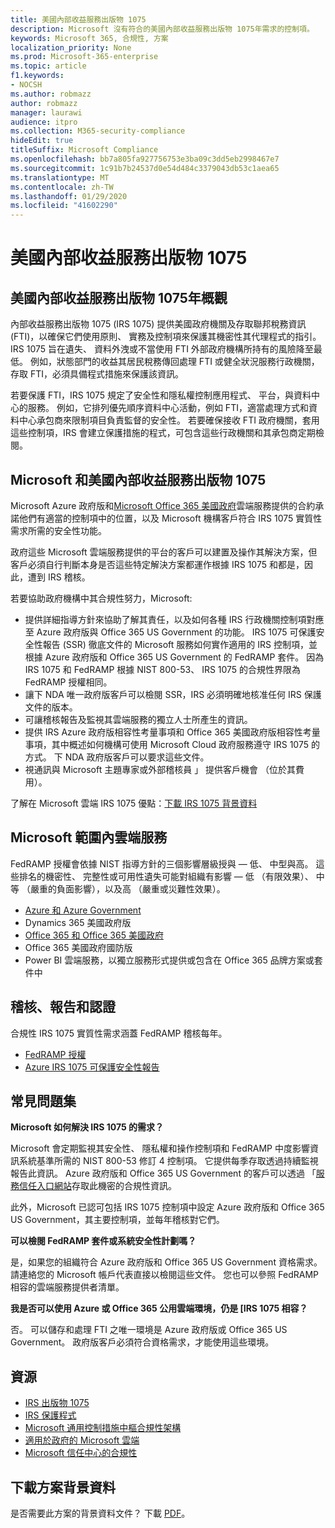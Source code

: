 ```yaml
---
title: 美國內部收益服務出版物 1075
description: Microsoft 沒有符合的美國內部收益服務出版物 1075年需求的控制項。
keywords: Microsoft 365, 合規性, 方案
localization_priority: None
ms.prod: Microsoft-365-enterprise
ms.topic: article
f1.keywords:
- NOCSH
ms.author: robmazz
author: robmazz
manager: laurawi
audience: itpro
ms.collection: M365-security-compliance
hideEdit: true
titleSuffix: Microsoft Compliance
ms.openlocfilehash: bb7a805fa927756753e3ba09c3dd5eb2998467e7
ms.sourcegitcommit: 1c91b7b24537d0e54d484c3379043db53c1aea65
ms.translationtype: MT
ms.contentlocale: zh-TW
ms.lasthandoff: 01/29/2020
ms.locfileid: "41602290"
---
```

# <a name="us-internal-revenue-service-publication-1075"></a>美國內部收益服務出版物 1075

## <a name="us-internal-revenue-service-publication-1075-overview"></a>美國內部收益服務出版物 1075年概觀

內部收益服務出版物 1075 (IRS 1075) 提供美國政府機關及存取聯邦稅務資訊 (FTI)，以確保它們使用原則、 實務及控制項來保護其機密性其代理程式的指引。 IRS 1075 旨在遺失、 資料外洩或不當使用 FTI 外部政府機構所持有的風險降至最低。 例如，狀態部門的收益其居民稅務傳回處理 FTI 或健全狀況服務行政機關，存取 FTI，必須具備程式措施來保護該資訊。  
  
若要保護 FTI，IRS 1075 規定了安全性和隱私權控制應用程式、 平台，與資料中心的服務。 例如，它排列優先順序資料中心活動，例如 FTI，適當處理方式和資料中心承包商來限制項目負責監督的安全性。 若要確保接收 FTI 政府機關，套用這些控制項，IRS 會建立保護措施的程式，可包含這些行政機關和其承包商定期檢閱。

## <a name="microsoft-and-us-internal-revenue-service-publication-1075"></a>Microsoft 和美國內部收益服務出版物 1075

Microsoft Azure 政府版和[Microsoft Office 365 美國政府](https://products.office.com/government/office-365-web-services-for-government)雲端服務提供的合約承諾他們有適當的控制項中的位置，以及 Microsoft 機構客戶符合 IRS 1075 實質性需求所需的安全性功能。  
  
政府這些 Microsoft 雲端服務提供的平台的客戶可以建置及操作其解決方案，但客戶必須自行判斷本身是否這些特定解決方案都運作根據 IRS 1075 和都是，因此，遭到 IRS 稽核。  
  
若要協助政府機構中其合規性努力，Microsoft:

- 提供詳細指導方針來協助了解其責任，以及如何各種 IRS 行政機關控制項對應至 Azure 政府版與 Office 365 US Government 的功能。 IRS 1075 可保護安全性報告 (SSR) 徹底文件的 Microsoft 服務如何實作適用的 IRS 控制項，並根據 Azure 政府版和 Office 365 US Government 的 FedRAMP 套件。 因為 IRS 1075 和 FedRAMP 根據 NIST 800-53、 IRS 1075 的合規性界限為 FedRAMP 授權相同。
- 讓下 NDA 唯一政府版客戶可以檢閱 SSR，IRS 必須明確地核准任何 IRS 保護文件的版本。
- 可讓稽核報告及監視其雲端服務的獨立人士所產生的資訊。
- 提供 IRS Azure 政府版相容性考量事項和 Office 365 美國政府版相容性考量事項，其中概述如何機構可使用 Microsoft Cloud 政府服務遵守 IRS 1075 的方式。 下 NDA 政府版客戶可以要求這些文件。
- 視通訊與 Microsoft 主題專家或外部稽核員 」 提供客戶機會 （位於其費用）。

了解在 Microsoft 雲端 IRS 1075 優點：[下載 IRS 1075 背景資料](https://aka.ms/irs1075-backgrounder)

## <a name="microsoft-in-scope-cloud-services"></a>Microsoft 範圍內雲端服務

FedRAMP 授權會依據 NIST 指導方針的三個影響層級授與 — 低、 中型與高。 這些排名的機密性、 完整性或可用性遺失可能對組織有影響 — 低 （有限效果）、 中等 （嚴重的負面影響），以及高 （嚴重或災難性效果）。

- [Azure 和 Azure Government](https://azure.microsoft.com/global-infrastructure/government/)
- Dynamics 365 美國政府版
- [Office 365 和 Office 365 美國政府](https://go.microsoft.com/fwlink/p/?LinkID=2077751)
- Office 365 美國政府國防版
- Power BI 雲端服務，以獨立服務形式提供或包含在 Office 365 品牌方案或套件中

## <a name="audits-reports-and-certificates"></a>稽核、報告和認證

合規性 IRS 1075 實質性需求涵蓋 FedRAMP 稽核每年。

- [FedRAMP 授權](https://marketplace.fedramp.gov/#/product/azure-government?sort=productName&productNameSearch=azure)
- [Azure IRS 1075 可保護安全性報告](https://aka.ms/AzureIRS1075SafeguardSecurityReport)

## <a name="frequently-asked-questions"></a>常見問題集

**Microsoft 如何解決 IRS 1075 的需求？**

Microsoft 會定期監視其安全性、 隱私權和操作控制項和 FedRAMP 中度影響資訊系統基準所需的 NIST 800-53 修訂 4 控制項。 它提供每季存取透過持續監視報告此資訊。 Azure 政府版和 Office 365 US Government 的客戶可以透過 「[服務信任入口網站](https://aka.ms/stphelp)存取此機密的合規性資訊。

此外，Microsoft 已認可包括 IRS 1075 控制項中設定 Azure 政府版和 Office 365 US Government，其主要控制項，並每年稽核對它們。

**可以檢閱 FedRAMP 套件或系統安全性計劃嗎？**

是，如果您的組織符合 Azure 政府版和 Office 365 US Government 資格需求。 請連絡您的 Microsoft 帳戶代表直接以檢閱這些文件。 您也可以參照 FedRAMP 相容的雲端服務提供者清單。

**我是否可以使用 Azure 或 Office 365 公用雲端環境，仍是 [IRS 1075 相容？**

否。 可以儲存和處理 FTI 之唯一環境是 Azure 政府版或 Office 365 US Government。 政府版客戶必須符合資格需求，才能使用這些環境。

## <a name="resources"></a>資源

- [IRS 出版物 1075](https://www.irs.gov/pub/irs-pdf/p1075.pdf)
- [IRS 保護程式](https://www.irs.gov/uac/Safeguards-Program)
- [Microsoft 通用控制措施中樞合規性架構](https://www.microsoft.com/trust-center/compliance/compliance-overview)
- [適用於政府的 Microsoft 雲端](https://enterprise.microsoft.com/industries/government/start-your-microsoft-cloud-for-government-trial-today)
- [Microsoft 信任中心的合規性](https://www.microsoft.com/trust-center/compliance/compliance-overview)

## <a name="download-the-offering-backgrounder"></a>下載方案背景資料

是否需要此方案的背景資料文件？ 下載 [PDF](https://download.microsoft.com/download/D/1/8/D1825AE2-4FDA-4A4B-8D4F-9B7D2976D54A/IRS1075_Compliance_Backgrounder.pdf)。
